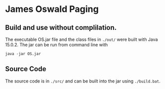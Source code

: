 # James Oswald Paging

## Build and use without complilation. 
The executable OS.jar file and the class files in `./out/` were built with Java 15.0.2. 
The jar can be run from command line with
```
java -jar OS.jar
```

## Source Code
The source code is in `./src/` and can be built into the jar using `./build.bat`.